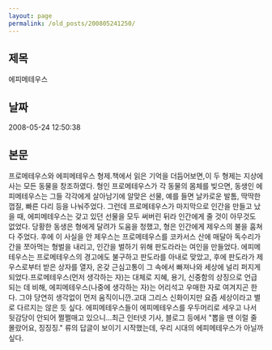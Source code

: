 ```yaml
---
layout: page
permalink: /old_posts/200805241250/
---
```


## 제목
에피메테우스

## 날짜
2008-05-24 12:50:38

## 본문
프로메테우스와 에피메테우스 형제.책에서 읽은 기억을 더듬어보면,이 두 형제는 지상에 사는 모든 동물을 창조하였다. 형인 프로메테우스가 각 동물의 몸체를 빚으면, 동생인 에피메테우스는 그들 각각에게 살아남기에 알맞은 선물, 예를 들면 날카로운 발톰, 딱딱한 껍질, 빠른 다리 등을 나눠주었다. 그런데 프로메테우스가 마지막으로 인간을 만들고 났을 때, 에피메테우스는 갖고 있던 선물을 모두 써버린 뒤라 인간에게 줄 것이 아무것도 없었다. 당황한 동생은 형에게 달려가 도움을 청했고, 형은 인간에게 제우스의 불을 훔쳐다 주었다. 후에 이 사실을 안 제우스는 프로메테우스를 코카서스 산에 매달아 독수리가 간을 쪼아먹는 형벌을 내리고, 인간을 벌하기 위해 판도라라는 여인을 만들었다. 에피메테우스는 프로메테우스의 경고에도 불구하고 판도라를 아내로 맞았고, 후에 판도라가 제우스로부터 받은 상자를 열자, 온갖 근심고통이 그 속에서 빠져나와 세상에 널리 퍼지게 되었다.프로메테우스(먼저 생각하는 자)는 대체로 지혜, 용기, 신중함의 상징으로 언급되는 데 비해, 에피메테우스(나중에 생각하는 자)는 어리석고 우매한 자로 여겨지곤 한다. 그야 당연히 생각없이 먼저 움직이니깐.고대 그리스 신화이지만 요즘 세상이라고 별로 다르지는 않은 듯 싶다. 에피메테우스들이 에피메테우스를 우두머리로 세우고 나서 뒷감당이 안되어 쩔쩔매고 있으니...최근 인터넷 기사, 블로그 등에서 "뽑을 땐 이럴 줄 몰랐어요, 징징징." 류의 답글이 보이기 시작했는데, 우리 시대의 에피메테우스가 아닐까 싶다.